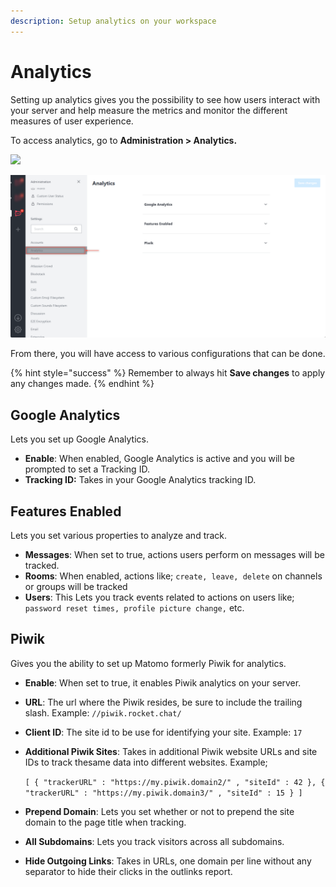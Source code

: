 ```yaml
---
description: Setup analytics on your workspace
---
```


# Analytics

Setting up analytics gives you the possibility to see how users interact with your server and help measure the metrics and monitor the different measures of user experience.

To access analytics, go to **Administration > Analytics.**

![](<../../../.gitbook/assets/administration >)

![](<../../../.gitbook/assets/image (644) (1).png>)

From there, you will have access to various configurations that can be done.

{% hint style="success" %}
Remember to always hit **Save changes** to apply any changes made.
{% endhint %}

## Google Analytics

Lets you set up Google Analytics.

* **Enable**: When enabled, Google Analytics is active and you will be prompted to set a Tracking ID.
* **Tracking ID:** Takes in your Google Analytics tracking ID.

## Features Enabled

Lets you set various properties to analyze and track.

* **Messages**: When set to true, actions users perform on messages will be tracked.
* **Rooms**: When enabled, actions like; `create, leave, delete` on channels or groups will be tracked
* **Users**: This Lets you track events related to actions on users like; `password reset times, profile picture change,` etc.

## Piwik

Gives you the ability to set up Matomo formerly Piwik for analytics.

* **Enable**: When set to true, it enables Piwik analytics on your server.
* **URL**: The url where the Piwik resides, be sure to include the trailing slash. Example: `//piwik.rocket.chat/`
* **Client ID**: The site id to be use for identifying your site. Example: `17`
*   **Additional Piwik Sites**: Takes in additional Piwik website URLs and site IDs to track thesame data into different websites. Example;

    `[ { "trackerURL" : "https://my.piwik.domain2/" , "siteId" : 42 }, { "trackerURL" : "https://my.piwik.domain3/" , "siteId" : 15 } ]`
* **Prepend Domain**: Lets you set whether or not to prepend the site domain to the page title when tracking.
* **All Subdomains**: Lets you track visitors across all subdomains.
* **Hide Outgoing Links**: Takes in URLs, one domain per line without any separator to hide their clicks in the outlinks report.
